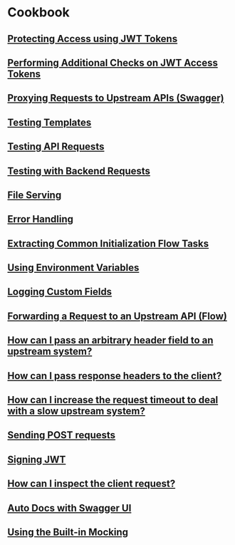 # Cookbook

## [Protecting Access using JWT Tokens](x-flat-jwt.md)

## [Performing Additional Checks on JWT Access Tokens](checking-jwt-tokens.md)

## [Proxying Requests to Upstream APIs (Swagger)](proxy-requests.md)

## [Testing Templates](test-templates.md)

## [Testing API Requests](test-api-request.md)

## [Testing with Backend Requests](test-backend.md)

## [File Serving](file-serving.md)

## [Error Handling](error-flow.md)

## [Extracting Common Initialization Flow Tasks](init-flow.md)

## [Using Environment Variables](envvars.md)

## [Logging Custom Fields](custom-logging.md)

## [Forwarding a Request to an Upstream API (Flow)](forward-request-upstream.md)

## [How can I pass an arbitrary header field to an upstream system?](pass-header-field-upstream.md)

## [How can I pass response headers to the client?](pass-header-field-downstream.md)

## [How can I increase the request timeout to deal with a slow upstream system?](request-timeout.md)

## [Sending POST requests](upstream-post-requests.md)

## [Signing JWT](jwt.md)

## [How can I inspect the client request?](see-client-request.md)

## [Auto Docs with Swagger UI](swagger-docs.md)

## [Using the Built-in Mocking](builtin-mocking.md)
